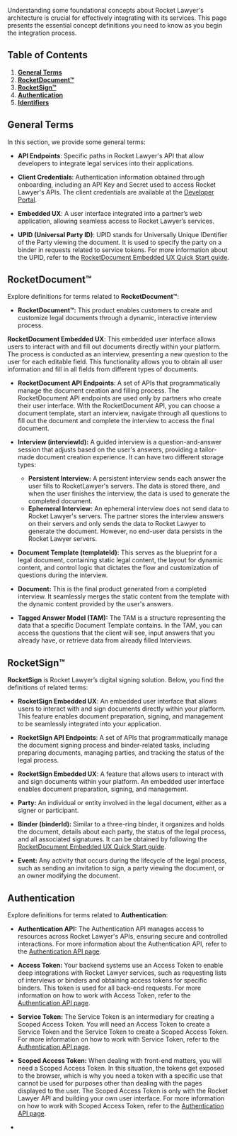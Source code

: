 Understanding some foundational concepts about Rocket Lawyer's architecture is crucial for effectively integrating with its services. This page presents the essential concept definitions you need to know as you begin the integration process.

## Table of Contents

1. [**General Terms**](\#general-terms)  
2. [**RocketDocument™**](\#rocketdocument)  
3. [**RocketSign™**](\#rocketsign)  
4. [**Authentication**](\#authentication)  
5. [**Identifiers**](\#identifiers)

## General Terms

In this section, we provide some general terms:

- **API Endpoints**: Specific paths in Rocket Lawyer's API that allow developers to integrate legal services into their applications.  

- **Client Credentials**: Authentication information obtained through onboarding, including an API Key and Secret used to access Rocket Lawyer's APIs. The client credentials are available at the [Developer Portal](https://developer.rocketlawyer.com/accounts/login).

- **Embedded UX**: A user interface integrated into a partner’s web application, allowing seamless access to Rocket Lawyer’s services.

- **UPID (Universal Party ID)**: UPID stands for Universally Unique IDentifier of the Party viewing the document. It is used to specify the party on a binder in requests related to service tokens. For more information about the UPID, refer to the [RocketDocument Embedded UX Quick Start guide](https://developer.rocketlawyer.com/rocketsign-embedded-ux).
    
## RocketDocument™

Explore definitions for terms related to **RocketDocument™**:

- **RocketDocument™:** This product enables customers to create and customize legal documents through a dynamic, interactive interview process.

**RocketDocument Embedded UX**: This embedded user interface allows users to interact with and fill out documents directly within your platform. The process is conducted as an interview, presenting a new question to the user for each editable field. This functionality allows you to obtain all user information and fill in all fields from different types of documents.

- **RocketDocument API Endpoints**: A set of APIs that programmatically manage the document creation and filling process. The RocketDocument API endpoints are used only by partners who create their user interface. With the RocketDocument API, you can choose a document template, start an interview, navigate through all questions to fill out the document and complete the interview to access the final document.
    
- **Interview (interviewId):** A guided interview is a question-and-answer session that adjusts based on the user's answers, providing a tailor-made document creation experience. It can have two different storage types:  
    
  - **Persistent Interview:** A persistent interview sends each answer the user fills to RocketLawyer's servers. The data is stored there, and when the user finishes the interview, the data is used to generate the completed document.
  - **Ephemeral Interview:** An ephemeral interview does not send data to Rocket Lawyer's servers. The partner stores the interview answers on their servers and only sends the data to Rocket Lawyer to generate the document. However, no end-user data persists in the Rocket Lawyer servers.


- **Document Template (templateId):** This serves as the blueprint for a legal document, containing static legal content, the layout for dynamic content, and control logic that dictates the flow and customization of questions during the interview.  
    
- **Document:** This is the final product generated from a completed interview. It seamlessly merges the static content from the template with the dynamic content provided by the user's answers.  
    
- **Tagged Answer Model (TAM):** The TAM is a structure representing the data that a specific Document Template contains. In the TAM, you can access the questions that the client will see, input answers that you already have, or retrieve data from already filled Interviews.

## RocketSign™

**RocketSign** is Rocket Lawyer’s digital signing solution. Below, you find the definitions of related terms:

- **RocketSign Embedded UX**: An embedded user interface that allows users to interact with and sign documents directly within your platform. This feature enables document preparation, signing, and management to be seamlessly integrated into your application.  
    
- **RocketSign API Endpoints**: A set of APIs that programmatically manage the document signing process and binder-related tasks, including preparing documents, managing parties, and tracking the status of the legal process.  
    
- **RocketSign Embedded UX**: A feature that allows users to interact with and sign documents within your platform. An embedded user interface enables document preparation, signing, and management.  
    
- **Party:** An individual or entity involved in the legal document, either as a signer or participant.  
    
- **Binder (binderId):** Similar to a three-ring binder, it organizes and holds the document, details about each party, the status of the legal process, and all associated signatures. It can be obtained by following the [RocketDocument Embedded UX Quick Start guide](https://developer.rocketlawyer.com/rocketdocument-embedded-ux).

- **Event:** Any activity that occurs during the lifecycle of the legal process, such as sending an invitation to sign, a party viewing the document, or an owner modifying the document.  

## Authentication

Explore definitions for terms related to **Authentication**:

- **Authentication API:** The Authentication API manages access to resources across Rocket Lawyer's APIs, ensuring secure and controlled interactions. For more information about the Authentication API, refer to the [Authentication API page](https://developer.rocketlawyer.com/docs/partner-auth-service-product-sandbox/1/overview).  
    
- **Access Token:** Your backend systems use an Access Token to enable deep integrations with Rocket Lawyer services, such as requesting lists of interviews or binders and obtaining access tokens for specific binders. This token is used for all back-end requests. For more information on how to work with Access Token, refer to the [Authentication API page](https://developer.rocketlawyer.com/docs/partner-auth-service-product-sandbox/1/overview).  
    
- **Service Token:** The Service Token is an intermediary for creating a Scoped Access Token. You will need an Access Token to create a Service Token and the Service Token to create a Scoped Access Token. For more information on how to work with Service Token, refer to the [Authentication API page](https://developer.rocketlawyer.com/docs/partner-auth-service-product-sandbox/1/overview).  
    
- **Scoped Access Token:** When dealing with front-end matters, you will need a Scoped Access Token. In this situation, the tokens get exposed to the browser, which is why you need a token with a specific use that cannot be used for purposes other than dealing with the pages displayed to the user. The Scoped Access Token is only with the Rocket Lawyer API and building your own user interface. For more information on how to work with Scoped Access Token, refer to the [Authentication API page](https://developer.rocketlawyer.com/docs/partner-auth-service-product-sandbox/1/overview).
- 
